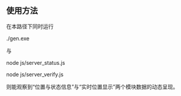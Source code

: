 ## 使用方法

在本路径下同时运行

./gen.exe

与

node js/server_status.js

node js/server_verify.js

则能观察到“位置与状态信息”与“实时位置显示”两个模块数据的动态呈现。